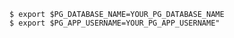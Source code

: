 <!-- usedin: [ _includes/_inlines/Databases/common/database-backup/database-backups_postgresql.md] -->


```
$ export $PG_DATABASE_NAME=YOUR_PG_DATABASE_NAME
$ export $PG_APP_USERNAME=YOUR_PG_APP_USERNAME"
```
